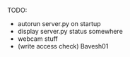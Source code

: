 TODO:
- autorun server.py on startup
- display server.py status somewhere
- webcam stuff
- (write access check) Bavesh01
